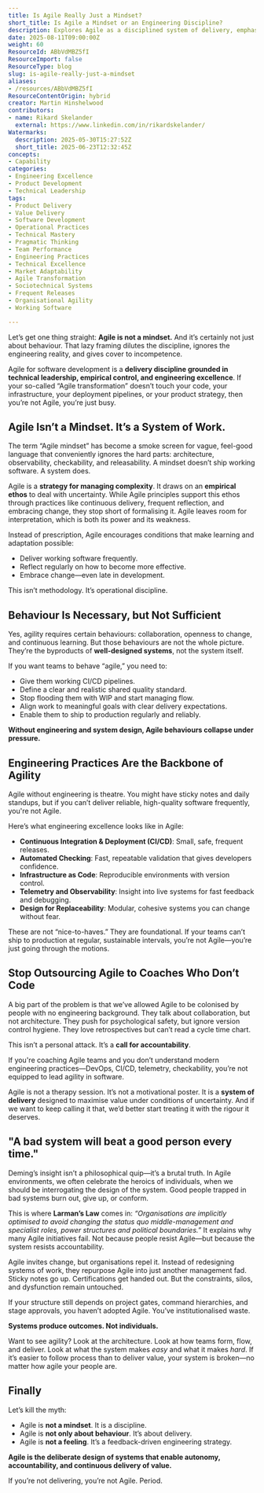 ```yaml
---
title: Is Agile Really Just a Mindset?
short_title: Is Agile a Mindset or an Engineering Discipline?
description: Explores Agile as a disciplined system of delivery, emphasizing engineering excellence, CI/CD, observability, and system design over mindset or behaviour alone.
date: 2025-08-11T09:00:00Z
weight: 60
ResourceId: ABbVdMBZ5fI
ResourceImport: false
ResourceType: blog
slug: is-agile-really-just-a-mindset
aliases:
- /resources/ABbVdMBZ5fI
ResourceContentOrigin: hybrid
creator: Martin Hinshelwood
contributors:
- name: Rikard Skelander
  external: https://www.linkedin.com/in/rikardskelander/
Watermarks:
  description: 2025-05-30T15:27:52Z
  short_title: 2025-06-23T12:32:45Z
concepts:
- Capability
categories:
- Engineering Excellence
- Product Development
- Technical Leadership
tags:
- Product Delivery
- Value Delivery
- Software Development
- Operational Practices
- Technical Mastery
- Pragmatic Thinking
- Team Performance
- Engineering Practices
- Technical Excellence
- Market Adaptability
- Agile Transformation
- Sociotechnical Systems
- Frequent Releases
- Organisational Agility
- Working Software

---
```

Let’s get one thing straight: **Agile is not a mindset.** And it’s certainly not just about behaviour. That lazy framing dilutes the discipline, ignores the engineering reality, and gives cover to incompetence.

Agile for software development is a **delivery discipline grounded in technical leadership, empirical control, and engineering excellence**. If your so-called “Agile transformation” doesn’t touch your code, your infrastructure, your deployment pipelines, or your product strategy, then you’re not Agile, you’re just busy.

## Agile Isn’t a Mindset. It’s a System of Work.

The term “Agile mindset” has become a smoke screen for vague, feel-good language that conveniently ignores the hard parts: architecture, observability, checkability, and releasability. A mindset doesn’t ship working software. A system does.

Agile is a **strategy for managing complexity**. It draws on an **empirical ethos** to deal with uncertainty. While Agile principles support this ethos through practices like continuous delivery, frequent reflection, and embracing change, they stop short of formalising it. Agile leaves room for interpretation, which is both its power and its weakness.

Instead of prescription, Agile encourages conditions that make learning and adaptation possible:

- Deliver working software frequently.
- Reflect regularly on how to become more effective.
- Embrace change—even late in development.

This isn’t methodology. It’s operational discipline.

## Behaviour Is Necessary, but Not Sufficient

Yes, agility requires certain behaviours: collaboration, openness to change, and continuous learning. But those behaviours are not the whole picture. They’re the byproducts of **well-designed systems**, not the system itself.

If you want teams to behave “agile,” you need to:

- Give them working CI/CD pipelines.
- Define a clear and realistic shared quality standard.
- Stop flooding them with WIP and start managing flow.
- Align work to meaningful goals with clear delivery expectations.
- Enable them to ship to production regularly and reliably.

**Without engineering and system design, Agile behaviours collapse under pressure.**

## Engineering Practices Are the Backbone of Agility

Agile without engineering is theatre. You might have sticky notes and daily standups, but if you can’t deliver reliable, high-quality software frequently, you're not Agile.

Here’s what engineering excellence looks like in Agile:

- **Continuous Integration & Deployment (CI/CD)**: Small, safe, frequent releases.
- **Automated Checking**: Fast, repeatable validation that gives developers confidence.
- **Infrastructure as Code**: Reproducible environments with version control.
- **Telemetry and Observability**: Insight into live systems for fast feedback and debugging.
- **Design for Replaceability**: Modular, cohesive systems you can change without fear.

These are not “nice-to-haves.” They are foundational. If your teams can’t ship to production at regular, sustainable intervals, you’re not Agile—you’re just going through the motions.

## Stop Outsourcing Agile to Coaches Who Don’t Code

A big part of the problem is that we’ve allowed Agile to be colonised by people with no engineering background. They talk about collaboration, but not architecture. They push for psychological safety, but ignore version control hygiene. They love retrospectives but can’t read a cycle time chart.

This isn’t a personal attack. It’s a **call for accountability**.

If you're coaching Agile teams and you don’t understand modern engineering practices—DevOps, CI/CD, telemetry, checkability, you’re not equipped to lead agility in software.

Agile is not a therapy session. It’s not a motivational poster. It is a **system of delivery** designed to maximise value under conditions of uncertainty. And if we want to keep calling it that, we’d better start treating it with the rigour it deserves.

## "A bad system will beat a good person every time."

Deming’s insight isn’t a philosophical quip—it’s a brutal truth. In Agile environments, we often celebrate the heroics of individuals, when we should be interrogating the design of the system. Good people trapped in bad systems burn out, give up, or conform.

This is where **Larman’s Law** comes in: _“Organisations are implicitly optimised to avoid changing the status quo middle-management and specialist roles, power structures and political boundaries.”_ It explains why many Agile initiatives fail. Not because people resist Agile—but because the system resists accountability.

Agile invites change, but organisations repel it. Instead of redesigning systems of work, they repurpose Agile into just another management fad. Sticky notes go up. Certifications get handed out. But the constraints, silos, and dysfunction remain untouched.

If your structure still depends on project gates, command hierarchies, and stage approvals, you haven’t adopted Agile. You’ve institutionalised waste.

**Systems produce outcomes. Not individuals.**

Want to see agility? Look at the architecture. Look at how teams form, flow, and deliver. Look at what the system makes _easy_ and what it makes _hard_. If it’s easier to follow process than to deliver value, your system is broken—no matter how agile your people are.

## Finally

Let’s kill the myth:

- Agile is **not a mindset**. It is a discipline.
- Agile is **not only about behaviour**. It’s about delivery.
- Agile is **not a feeling**. It’s a feedback-driven engineering strategy.

**Agile is the deliberate design of systems that enable autonomy, accountability, and continuous delivery of value.**

If you’re not delivering, you’re not Agile. Period.
